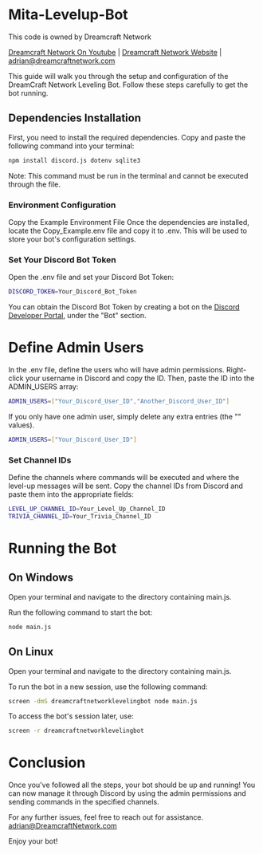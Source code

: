 # Mita-Levelup-Bot


This code is owned by Dreamcraft Network

<a href="https://youtube.com/@dreamcraftnetwork">Dreamcraft Network On Youtube</a> |
<a href="https://dreamcraftnetwork.com">Dreamcraft Network Website</a> | <a href="mailto:adrian@dreamcraftnetwork.com">adrian@dreamcraftnetwork.com</a>



This guide will walk you through the setup and configuration of the DreamCraft Network Leveling Bot. Follow these steps carefully to get the bot running.

## Dependencies Installation

First, you need to install the required dependencies. Copy and paste the following command into your terminal:

```bash
npm install discord.js dotenv sqlite3
```

Note: This command must be run in the terminal and cannot be executed through the file.

### Environment Configuration
Copy the Example Environment File
Once the dependencies are installed, locate the Copy_Example.env file and copy it to .env. This will be used to store your bot's configuration settings.

### Set Your Discord Bot Token
Open the .env file and set your Discord Bot Token:
```bash
DISCORD_TOKEN=Your_Discord_Bot_Token
```

You can obtain the Discord Bot Token by creating a bot on the <a href="https://discord.com/developers/applications">Discord Developer Portal</a>, under the "Bot" section.

# Define Admin Users
In the .env file, define the users who will have admin permissions. Right-click your username in Discord and copy the ID. Then, paste the ID into the ADMIN_USERS array:
```bash
ADMIN_USERS=["Your_Discord_User_ID","Another_Discord_User_ID"]
```
If you only have one admin user, simply delete any extra entries (the "" values).

```bash
ADMIN_USERS=["Your_Discord_User_ID"]
```

### Set Channel IDs
Define the channels where commands will be executed and where the level-up messages will be sent. Copy the channel IDs from Discord and paste them into the appropriate fields:

```bash
LEVEL_UP_CHANNEL_ID=Your_Level_Up_Channel_ID
TRIVIA_CHANNEL_ID=Your_Trivia_Channel_ID
```

# Running the Bot
## On Windows
Open your terminal and navigate to the directory containing main.js.

Run the following command to start the bot:
```bash
node main.js
```
## On Linux
Open your terminal and navigate to the directory containing main.js.

To run the bot in a new session, use the following command:
```bash
screen -dmS dreamcraftnetworklevelingbot node main.js
```
To access the bot's session later, use:
```bash
screen -r dreamcraftnetworklevelingbot
```
# Conclusion
Once you've followed all the steps, your bot should be up and running! You can now manage it through Discord by using the admin permissions and sending commands in the specified channels.

For any further issues, feel free to reach out for assistance. 
<a href="mailto:adrian@dreamcraftnetwork.com">adrian@DreamcraftNetwork.com</a>

Enjoy your bot!